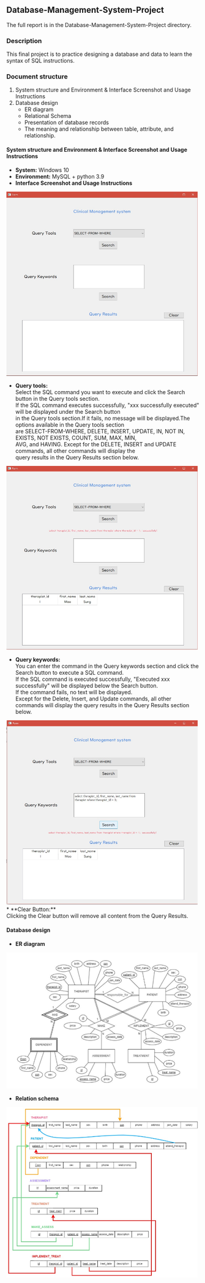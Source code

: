 ## Database-Management-System-Project

The full report is in the Database-Management-System-Project directory.

### Description
This final project is to practice designing a database and data to learn the syntax of SQL instructions.


### Document structure
1. System structure and Environment & Interface Screenshot and Usage Instructions
2. Database design
    * ER diagram
    * Relational Schema 
    * Presentation of database records
    * The meaning and relationship between table, attribute, and relationship.


#### System structure and Environment & Interface Screenshot and Usage Instructions
* **System:** Windows 10
* **Environment:** MySQL + python 3.9
* **Interface Screenshot and Usage Instructions**

<img src="https://github.com/SungHsiao-Hsuan/Database-Management-System-Project/blob/main/README_picture/interface.jpg" width="500">

* **Query tools:** <br>
Select the SQL command you want to execute and click the Search button in the Query tools section. <br>
If the SQL command executes successfully, "xxx successfully executed" will be displayed under the Search button <br>
in the Query tools section.If it fails, no message will be displayed.The options available in the Query tools section <br>
are SELECT-FROM-WHERE, DELETE, INSERT, UPDATE, IN, NOT IN, EXISTS, NOT EXISTS, COUNT, SUM, MAX, MIN, <br>
AVG, and HAVING. Except for the DELETE, INSERT and UPDATE commands, all other commands will display the <br>
query results in the Query Results section below.

<img src="https://github.com/SungHsiao-Hsuan/Database-Management-System-Project/blob/main/README_picture/query_tools.jpg" width="500">

* **Query keywords:** <br>
You can enter the command in the Query keywords section and click the Search button to execute a SQL command. <br>
If the SQL command is executed successfully, "Executed xxx successfully" will be displayed below the Search button. <br>
If the command fails, no text will be displayed. <br>
Except for the Delete, Insert, and Update commands, all other commands will display the query results in the Query Results section below.

<img src="https://github.com/SungHsiao-Hsuan/Database-Management-System-Project/blob/main/README_picture/query_keywords.jpg" width="500">
* **Clear Button:** <br>
Clicking the Clear button will remove all content from the Query Results.

#### Database design

* **ER diagram** <br>
<img src="https://github.com/SungHsiao-Hsuan/Database-Management-System-Project/blob/main/README_picture/ER%20diagram.png" width="500">

* **Relation schema** <br>
<img src="https://github.com/SungHsiao-Hsuan/Database-Management-System-Project/blob/main/README_picture/Relation%20Schema.jpg" width="500">

